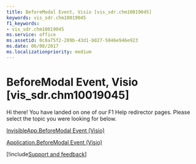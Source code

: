 ```yaml
---
title: BeforeModal Event, Visio [vis_sdr.chm10019045]
keywords: vis_sdr.chm10019045
f1_keywords:
- vis_sdr.chm10019045
ms.service: office
ms.assetid: 0c8a75f2-289b-43d1-b027-5846e946e923
ms.date: 06/08/2017
ms.localizationpriority: medium
---
```



# BeforeModal Event, Visio [vis_sdr.chm10019045]

Hi there! You have landed on one of our F1 Help redirector pages. Please select the topic you were looking for below.

[InvisibleApp.BeforeModal Event (Visio)](https://msdn.microsoft.com/library/9e31701c-23fa-393a-b118-18a757e4f895%28Office.15%29.aspx)

[Application.BeforeModal Event (Visio)](https://msdn.microsoft.com/library/505d3e54-c8f7-7f02-90d2-43f73573b296%28Office.15%29.aspx)

[!include[Support and feedback](~/includes/feedback-boilerplate.md)]